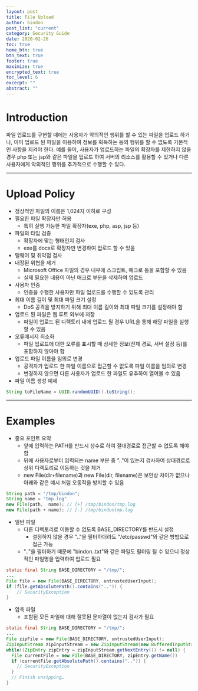 ```yaml
---
layout: post
title: File Upload
author: bindon
post_list: "current"
category: Security Guide
date: 2020-02-26
toc: true
home_btn: true
btn_text: true
footer: true
maximize: true
encrypted_text: true
toc_level: 6
excerpt: ""
abstract: ""
---
```


# Introduction

파일 업로드를 구현할 때에는 사용자가 악의적인 행위를 할 수 있는 파일을 업로드 하거나, 이미 업로드 된 파일을 이용하여 정보를 획득하는 등의 행위를 할 수 없도록 기본적인 사항을 지켜야 한다.
예를 들어, 사용자가 업로드하는 파일의 확장자를 제한하지 않을 경우 php 또는 jsp와 같은 파일을 업로드 하여 서버의 리소스를 활용할 수 있거나 다른 사용자에게 악의적인 행위를 추가적으로 수행할 수 있다.

***

# Upload Policy

* 정상적인 파일의 이름은 1,024자 이하로 구성
* 필요한 파일 확장자만 허용
    - 특히 실행 가능한 파일 확장자(exe, php, asp, jsp 등)
* 파일의 타입 검증
    - 확장자에 맞는 형태인지 검사
    - exe를 docx로 확장자만 변경하여 업로드 할 수 있음
* 맬웨어 및 취약점 검사
* 내장된 위협을 제거
    - Microsoft Office 파일의 경우 내부에 스크립트, 매크로 등을 포함할 수 있음
    - 실제 필요한 내용이 아닌 매크로 부분을 삭제하여 업로드
* 사용자 인증
    - 인증을 수행한 사용자만 파일 업로드를 수행할 수 있도록 관리
* 최대 이름 길이 및 최대 파일 크기 설정
    - DoS 공격을 방지하기 위해 최대 이름 길이와 최대 파일 크기를 설정해야 함
* 업로드 된 파일은 웹 루트 외부에 저장
    - 파일이 업로드 된 디렉토리 내에 업로드 될 경우 URL을 통해 해당 파일을 실행할 수 있음
* 오류메시지 최소화
    - 파일 업로드에 대한 오류를 표시할 때 상세한 정보(전체 경로, 서버 설정 등)를 포함하지 않아야 함
* 업로드 파일 이름을 임의로 변경
    - 공격자가 업로드 한 파일 이름으로 접근할 수 없도록 파일 이름을 임의로 변경
    - 변경하지 않으면 다른 사용자가 업로드 한 파일도 유추하여 열어볼 수 있음
* 파일 이름 생성 예제

```java
String toFileName = UUID.randomUUID().toString();
```

***

# Examples

* 중요 포인트 요약
    - 앞에 입력하는 PATH를 반드시 상수로 하여 절대경로로 접근할 수 없도록 해야 함
    - 뒤에 사용자로부터 입력되는 name 부분 중 ".."이 있는지 검사하여 상대경로로 상위 디렉토리로 이동하는 것을 제거
    - new File(dir+filename)과 new File(dir, filename)은 보안상 차이가 없으나 아래와 같은 예시 처럼 오동작을 방지할 수 있음

```java
String path = "/tmp/bindon";
String name = "tmp.log"
new File(path,  name); // [+] /tmp/bindon/tmp.log
new File(path + name); // [-] /tmp/bindontmp.log
```

* 일반 파일
    - 다른 디렉토리로 이동할 수 없도록 BASE_DIRECTORY를 반드시 설정
        * 설정하지 않을 경우 ".."을 필터하더라도 "/etc/passwd"와 같은 방법으로 접근 가능
    - ".."을 필터하기 때문에 "bindon..txt"와 같은 파일도 필터링 될 수 있으니 정상적인 파일명을 입력하여 업로드 필요

```java
static final String BASE_DIRECTORY = "/tmp/";
...
File file = new File(BASE_DIRECTORY, untrustedUserInput);
if (file.getAbsolutePath().contains("..")) {
    // SecurityException
}
```

* 압축 파일
    - 포함된 모든 파일에 대해 잘못된 문자열이 없는지 검사가 필요

```java
static final String BASE_DIRECTORY = "/tmp/";
...
File zipFile = new File(BASE_DIRECTORY, untrustedUserInput);
ZipInputStream zipInputStream = new ZipInputStream(new BufferedInputStream(new InputStream(zipFile)));
while((ZipEntry zipEntry = zipInputStream.getNextEntry()) != null) {
  File currentFile = new File(BASE_DIRECTORY, zipEntry.getName())
  if (currentFile.getAbsolutePath().contains("..")) {
    // SecurityException
  }
  // Finish unzipping…
}
```
